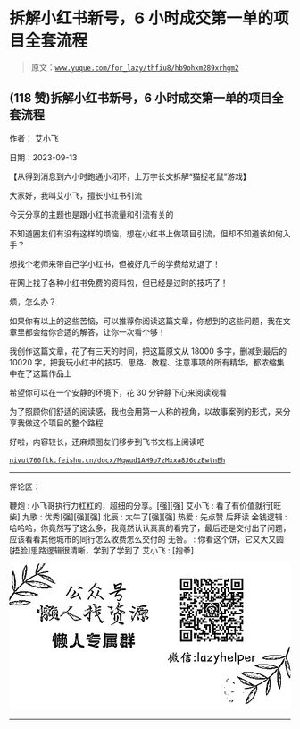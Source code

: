 # 拆解小红书新号，6 小时成交第一单的项目全套流程

> 原文：[`www.yuque.com/for_lazy/thfiu8/hb9ohxm289xrhgm2`](https://www.yuque.com/for_lazy/thfiu8/hb9ohxm289xrhgm2)

## (118 赞)拆解小红书新号，6 小时成交第一单的项目全套流程

作者： 艾小飞

日期：2023-09-13

【从得到消息到六小时跑通小闭环，上万字长文拆解“猫捉老鼠”游戏】

大家好，我叫艾小飞，擅长小红书引流

今天分享的主题也是跟小红书流量和引流有关的

不知道圈友们有没有这样的烦恼，想在小红书上做项目引流，但却不知道该如何入手？

想找个老师来带自己学小红书，但被好几千的学费给劝退了！

在网上找了各种小红书免费的资料包，但已经是过时的技巧了！

烦，怎么办？

如果你有以上的这些苦恼，可以推荐你阅读这篇文章，你想到的这些问题，我在文章里都会给你合适的解答，让你一次看个够！

我创作这篇文章，花了有三天的时间，把这篇原文从 18000 多字，删减到最后的 10020 字，把我玩小红书的技巧、思路、教程、注意事项的所有精华，都浓缩集中在了这篇作品上

希望你可以在一个安静的环境下，花 30 分钟静下心来阅读观看

为了照顾你们舒适的阅读感，我也会用第一人称的视角，以故事案例的形式，来分享我做这个项目的整个路程

好啦，内容较长，还麻烦圈友们移步到飞书文档上阅读吧

[`nivut760ftk.feishu.cn/docx/Mqwud1AH9o7zMxxa8J6czEwtnEh`](https://nivut760ftk.feishu.cn/docx/Mqwud1AH9o7zMxxa8J6czEwtnEh)

* * *

评论区：

鞭炮 : 小飞哥执行力杠杠的，超细的分享。[强][强]
艾小飞 : 看了有价值就行[旺柴]
九歌 : 优秀[强][强][强]
北辰 : 太牛了[强][强]
热爱 : 先点赞 后拜读
金钱逻辑 : 哈哈哈，你竟然写了这么多，我竟然认认真真的看完了，最后还是交付出了问题，应该看看其他城市的同行怎么收费怎么交付的
无咎。 : 你看这个饼，它又大又圆[捂脸]思路逻辑很清晰，学到了学到了
艾小飞 : [抱拳]

![](img/1c37d505930596d12a88ab23e11aa07a.png)

* * *
